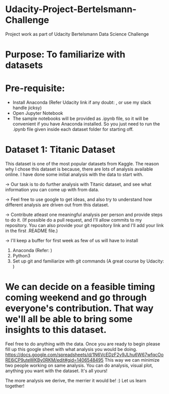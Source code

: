 # Udacity-Project-Bertelsmann-Challenge
Project work as part of Udacity Bertelsmann Data Science Challenge

# Purpose: To familiarize with datasets

# Pre-requisite:
* Install Anaconda (Refer Udacity link if any doubt: <add link> , or use my slack handle jicksy)
* Open Jupyter Notebook 
* The sample notebooks will be provided as .ipynb file, so it will be convenient if you have Anaconda installed. So you just need to run the .ipynb file given inside each dataset folder for starting off.


# Dataset 1: Titanic Dataset
This dataset is one of the most popular datasets from Kaggle. The reason why I chose this dataset is because, there are lots of analysis available online. I have done some initial analysis with the data to start with.

-> Our task is to do further analysis with Titanic dataset, and see what information you can come up with from data. 

-> Feel free to use google to get ideas, and also try to understand how different analysis are driven out from this dataset. 

-> Contribute atleast one meaningful analysis per person and provide steps to do it. (If possible do a pull request, and I'll allow commits to my repository. You can also provide your git repository link and I'll add your link in the first .README file.) 

-> I'll keep a buffer for first week as few of us will have to install 

 1. Anaconda (Refer: )
 2. Python3 
 3. Set up git and familiarize with git commands (A great course by Udacity: )

# We can decide on a feasible timing coming weekend and go through everyone's contribution. That way we'll all be able to bring some insights to this dataset. 

Feel free to do anything with the data. Once you are ready to begin please fill up this google sheet with what analysis you would be doing. https://docs.google.com/spreadsheets/d/1N6VcEDzF2y9JLhu6W67wfqcOoRE6jCP9uteWKBy0RKM/edit#gid=1406548495 This way we can minimize two people working on same analysis. You can do analysis, visual plot, anything you want with the dataset. It's all yours! 

The more analysis we derive, the merrier it would be! :) Let us learn together!